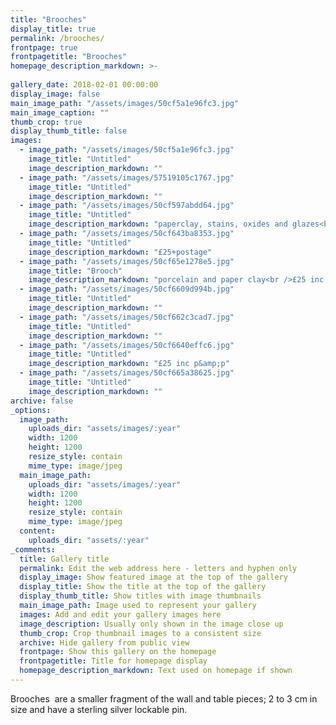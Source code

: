 ```yaml
---
title: "Brooches"
display_title: true
permalink: /brooches/
frontpage: true
frontpagetitle: "Brooches"
homepage_description_markdown: >-
  
gallery_date: 2018-02-01 00:00:00
display_image: false
main_image_path: "/assets/images/50cf5a1e96fc3.jpg"
main_image_caption: ""
thumb_crop: true
display_thumb_title: false
images:
  - image_path: "/assets/images/50cf5a1e96fc3.jpg"
    image_title: "Untitled"
    image_description_markdown: ""
  - image_path: "/assets/images/57519105c1767.jpg"
    image_title: "Untitled"
    image_description_markdown: ""
  - image_path: "/assets/images/50cf597abdd64.jpg"
    image_title: "Untitled"
    image_description_markdown: "paperclay, stains, oxides and glazes<br />sold"
  - image_path: "/assets/images/50cf643ba8353.jpg"
    image_title: "Untitled"
    image_description_markdown: "£25+postage"
  - image_path: "/assets/images/50cf65e1278e5.jpg"
    image_title: "Brooch"
    image_description_markdown: "porcelain and paper clay<br />£25 inc p&p<br /><p>Oxide, stain&nbsp;underglaze and glaze"
  - image_path: "/assets/images/50cf6609d994b.jpg"
    image_title: "Untitled"
    image_description_markdown: ""
  - image_path: "/assets/images/50cf662c3cad7.jpg"
    image_title: "Untitled"
    image_description_markdown: ""
  - image_path: "/assets/images/50cf6640effc6.jpg"
    image_title: "Untitled"
    image_description_markdown: "£25 inc p&amp;p"
  - image_path: "/assets/images/50cf665a38625.jpg"
    image_title: "Untitled"
    image_description_markdown: ""
archive: false
_options:
  image_path:
    uploads_dir: "assets/images/:year"
    width: 1200
    height: 1200
    resize_style: contain
    mime_type: image/jpeg
  main_image_path:
    uploads_dir: "assets/images/:year"
    width: 1200
    height: 1200
    resize_style: contain
    mime_type: image/jpeg
  content:
    uploads_dir: "assets/:year"
_comments:
  title: Gallery title
  permalink: Edit the web address here - letters and hyphen only
  display_image: Show featured image at the top of the gallery
  display_title: Show the title at the top of the gallery
  display_thumb_title: Show titles with image thumbnails 
  main_image_path: Image used to represent your gallery
  images: Add and edit your gallery images here
  image_description: Usually only shown in the image close up
  thumb_crop: Crop thumbnail images to a consistent size
  archive: Hide gallery from public view
  frontpage: Show this gallery on the homepage
  frontpagetitle: Title for homepage display
  homepage_description_markdown: Text used on homepage if shown
---
```

Brooches&nbsp; are a smaller fragment of the wall and table pieces; 2 to 3 cm in size and have a sterling silver lockable pin.